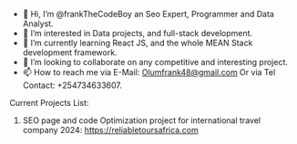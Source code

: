 - 👋 Hi, I’m @frankTheCodeBoy an Seo Expert, Programmer and Data Analyst.
- 👀 I’m interested in Data projects, and full-stack development.
- 🌱 I’m currently learning React JS, and the whole MEAN Stack development framework.
- 💞️ I’m looking to collaborate on any competitive and interesting project.
- 📫 How to reach me via E-Mail: Olumfrank48@gmail.com
Or via Tel Contact: +254734633607.

<!---
frankTheCodeBoy/frankTheCodeBoy is a ✨ special ✨ repository because its `README.md` (this file) appears on your GitHub profile.
You can click the Preview link to take a look at your changes.
--->
Current Projects List:
1. SEO page and code Optimization project for international travel company 2024: https://reliabletoursafrica.com
